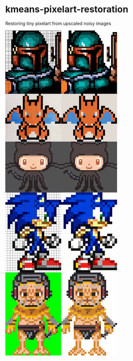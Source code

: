 # kmeans-pixelart-restoration
Restoring tiny pixelart from upscaled noisy images

![kmeans-pixelart-restoration](/pixelartall.png)
